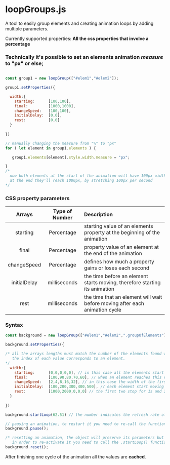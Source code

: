 # loopGroups.js

A tool to easily group elements and creating animation loops by adding multiple parameters.

Currently supported properties: **All the css properties that involve a percentage**

### Technically it's possible to set an elements animation *measure* to "px" or else;
```javascript

const group1 = new loopGroup(["#elem1","#elem2"]);

group1.setProperties({

  width:{
    starting:      [100,100],
    final:         [1000,1000],
    changeSpeed:   [100,100],
    initialDelay:  [0,0],
    rest:          [0,0]
  }
  
})

// manually changing the measure from "%" to "px"
for ( let element in group1.elements ) {

   group1.elements[element].style.width.measure = "px";

}
/*
  now both elements at the start of the animation will have 100px width and 
  at the end they'll reach 1000px, by stretching 100px per second
*/
```


### CSS property parameters

| Arrays        |  Type of Number  |  Description                                                                  |
|:-------------:|:----------------:|:------------------------------------------------------------------------------|
| starting      |  Percentage      |  starting value of an elements property at the beginning of the animation     |
| final         |  Percentage      |  property value of an element at the end of the animation                     |
| changeSpeed   |  Percentage      |  defines how much a property gains or loses each second                       |
| initialDelay  |  milliseconds    |  the time before an element starts moving, therefore starting its animation   |
| rest          |  milliseconds    |  the time that an element will wait before moving after each animation cycle  | 

### Syntax

```javascript
const background = new loopGroup(["#elem1","#elem2",".groupOfElements"]);

background.setProperties({

/* all the arrays lengths must match the number of the elements found with their respective css queries and
   the index of each value corresponds to an element.
*/
  width:{
    starting:      [0,0,0,0,0], // in this case all the elements start with 0% width property
    final:         [100,90,80,70,60], // when an element reaches this value it will restart the animation loop
    changeSpeed:   [2,4,8,16,32], // in this case the width of the first element will gain 2% each second
    initialDelay:  [100,200,300,400,500], // each element start moving 100ms apart from each other
    rest:          [1000,2000,0,0,0] // the first two stop for 1s and 2s respectively after finishing one cycle of animation
  }
  
})

background.startLoop(62.51) // the number indicates the refresh rate of the animation

// pausing an animation, to restart it you need to re-call the function
background.pause();

/* resetting an animation, the object will preserve its parameters but 
   in order to re-activate it you need to call the .startLoop() function again */
background.reset();

```
After finishing one cycle of the animation all the values are **cached**.
